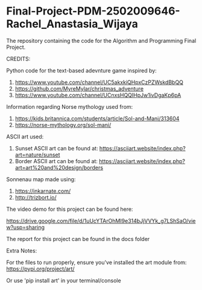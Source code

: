 # Final-Project-PDM-2502009646-Rachel_Anastasia_Wijaya

The repository containing the code for the Algorithm and Programming Final Project.

CREDITS:

Python code for the text-based adevnture game inspired by:
1. https://www.youtube.com/channel/UC5akxkiQHpxCzPZWskdBbQQ
2. https://github.com/MyreMylar/christmas_adventure
3. https://www.youtube.com/channel/UCnxsHQQIHpJw1ivDgaKp6pA

Information regarding Norse mythology used from:
1. https://kids.britannica.com/students/article/Sol-and-Mani/313604
2. https://norse-mythology.org/sol-mani/

ASCII art used:
1. Sunset ASCII art can be found at: https://asciiart.website/index.php?art=nature/sunset
2. Border ASCII art can be found at: https://asciiart.website/index.php?art=art%20and%20design/borders

Sonnenau map made using:
1. https://inkarnate.com/
2. http://trizbort.io/

The video demo for this project can be found here:

https://drive.google.com/file/d/1uUcYTArOhMI9e314bJjVVYk_g7LShSaO/view?usp=sharing

The report for this project can be found in the docs folder

Extra Notes:

For the files to run properly, ensure you've installed the art module from: https://pypi.org/project/art/

Or use 'pip install art' in your terminal/console




